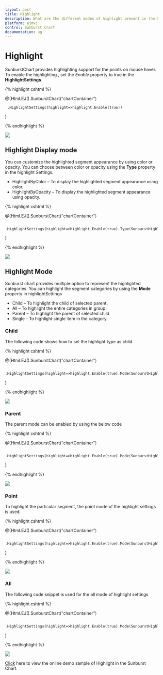 ```yaml
---
layout: post
title: Highlight
description: What are the different modes of highlight present in the Sunburst Chart
platform: ejmvc
control: Sunburst Chart
documentation: ug
---
```


# Highlight 
SunburstChart provides highlighting support for the points on mouse hover. To enable the highlighting , set the *Enable* property to true in the **HighlightSettings**. 

{% highlight cshtml %}

@(Html.EJ().SunburstChart("chartContainer")

     .HighlightSettings(highlight=>highlight.Enable(true))
 )

{% endhighlight %}

![](Highlight_images/Highlight_img1.png)

 
## Highlight Display mode

 You can customize the highlighted segment appearance by using color or opacity. You can choose between color or opacity using the **Type** property in the highlight Settings.

*	HighlightByColor – To display the highlighted segment appearance using color.
*	HighlightByOpacity – To display the highlighted segment appearance using opacity.

{% highlight cshtml %}

@(Html.EJ().SunburstChart("chartContainer")

     .HighlightSettings(highlight=>highlight.Enable(true).Type(SunburstHighlightType.Color).Color("Red"))
 )

 {% endhighlight %}

![](Highlight_images/Highlight_img2.png)

## Highlight Mode

Sunburst chart provides multiple option to represent the highlighted categories. You can highlight the segment categories by using the **Mode** property in highlightSettings
*	Child – To highlight the child of selected parent.
*	All – To highlight the entire categories in group.
*	Parent – To highlight the parent of selected child.
*	Single - To highlight single item in the category.

### Child
The following code shows how to set the highlight type as child 

{% highlight cshtml %}

@(Html.EJ().SunburstChart("chartContainer")

     .HighlightSettings(highlight=>highlight.Enable(true).Mode(SunburstHighlightMode.Child))
 )

{% endhighlight %}

![](Highlight_images/Highlight_img3.png)
 
### Parent

The parent mode can be enabled by using the below code 

{% highlight cshtml %}

@(Html.EJ().SunburstChart("chartContainer")

     .HighlightSettings(highlight=>highlight.Enable(true).Mode(SunburstHighlightMode.Parent))
 )


{% endhighlight %}

![](Highlight_images/Highlight_img4.png)
 
### Point

To highlight the particular segment, the point mode of the highlight settings is used.

{% highlight cshtml %}

@(Html.EJ().SunburstChart("chartContainer")

     .HighlightSettings(highlight=>highlight.Enable(true).Mode(SunburstHighlightMode.Point))
 )

 {% endhighlight %}

![](Highlight_images/Highlight_img5.png)
 
### All

The following code snippet is used for the all mode of highlight settings

{% highlight cshtml %}

@(Html.EJ().SunburstChart("chartContainer")

     .HighlightSettings(highlight=>highlight.Enable(true).Mode(SunburstHighlightMode.All))
 )


{% endhighlight %}

![](Highlight_images/Highlight_img6.png)

[Click](http://mvc.syncfusion.com/demos/web/sunburst/selection) here to view the online demo sample of Highlight in  the Sunburst Chart.
